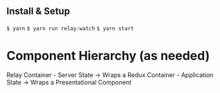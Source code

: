 ## Install & Setup

`$ yarn`
`$ yarn run relay:watch`
`$ yarn start`


# Component Hierarchy (as needed)

Relay Container - Server State
 -> Wraps a Redux Container - Application State
    -> Wraps a Presentational Component
